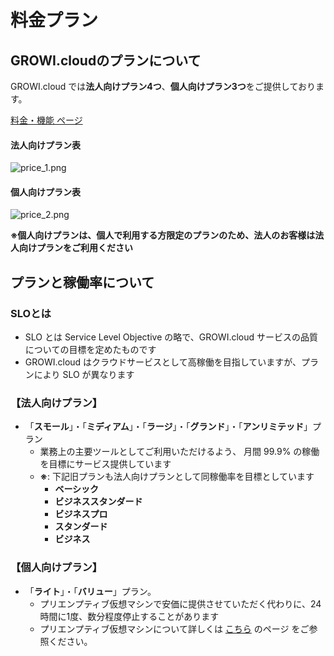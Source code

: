 # 料金プラン

## GROWI.cloudのプランについて

GROWI.cloud では**法人向けプラン4つ**、**個人向けプラン3つ**をご提供しております。

[料金・機能 ページ](https://growi.cloud/price-and-features)

#### 法人向けプラン表<br>

<img :src="$withBase('/assets/images/ja/price_1.png')" alt="price_1.png">

#### 個人向けプラン表<br>

<img :src="$withBase('/assets/images/ja/price_2.png')" alt="price_2.png">

**※個人向けプランは、個人で利用する方限定のプランのため、法人のお客様は法人向けプランをご利用ください**  

## プランと稼働率について

### SLOとは

- SLO とは Service Level Objective の略で、GROWI.cloud サービスの品質についての目標を定めたものです
- GROWI.cloud はクラウドサービスとして高稼働を目指していますが、プランにより SLO が異なります

### 【法人向けプラン】

- 「**スモール**」・「**ミディアム**」・「**ラージ**」・「**グランド**」・「**アンリミテッド**」プラン
  - 業務上の主要ツールとしてご利用いただけるよう、 月間 99.9% の稼働を目標にサービス提供しています
  - **※**: 下記旧プランも法人向けプランとして同稼働率を目標としています
    - **ベーシック**
    - **ビジネススタンダード**
    - **ビジネスプロ**
    - **スタンダード**
    - **ビジネス**

### 【個人向けプラン】

- 「**ライト**」・「**バリュー**」プラン。
  - プリエンプティブ仮想マシンで安価に提供させていただく代わりに、24時間に1度、数分程度停止することがあります
  - プリエンプティブ仮想マシンについて詳しくは [こちら](https://cloud.google.com/preemptible-vms/?hl=ja) のページ をご参照ください。
